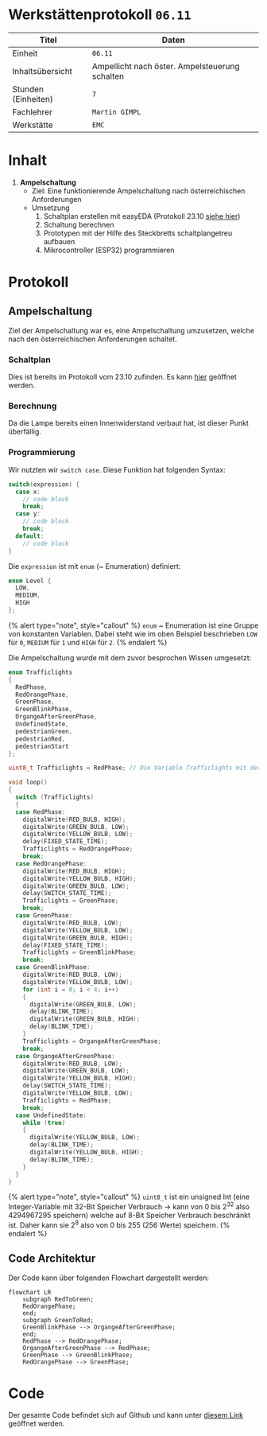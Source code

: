 # Werkstättenprotokoll `06.11`

| Titel | Daten                                        |
|---------|----------------------------------------------|
| Einheit | `06.11`                                      |
| Inhaltsübersicht | Ampellicht nach öster. Ampelsteuerung schalten |
| Stunden (Einheiten) | `7`                                          |
| Fachlehrer | `Martin GIMPL`                               |
| Werkstätte | `EMC`                                        |

# Inhalt

1. **Ampelschaltung**
   - Ziel: Eine funktionierende Ampelschaltung nach österreichischen Anforderungen
   - Umsetzung
     1. Schaltplan erstellen mit easyEDA (Protokoll 23.10 [siehe hier](einheit-23.10.md))
     2. Schaltung berechnen
     3. Prototypen mit der Hilfe des Steckbretts schaltplangetreu aufbauen
     4. Mikrocontroller (ESP32) programmieren

# Protokoll

## Ampelschaltung

Ziel der Ampelschaltung war es, eine Ampelschaltung umzusetzen, welche nach den österreichischen Anforderungen schaltet.

### Schaltplan

Dies ist bereits im Protokoll vom 23.10 zufinden. Es kann [hier](einheit-23.10.md) geöffnet werden.

### Berechnung

Da die Lampe bereits einen Innenwiderstand verbaut hat, ist dieser Punkt überfällig.

### Programmierung

Wir nutzten wir `switch case`. Diese Funktion hat folgenden Syntax:

```c++
switch(expression) {
  case x:
    // code block
    break;
  case y:
    // code block
    break;
  default:
    // code block
}
```

Die `expression` ist mit `enum` (~ Enumeration) definiert:

```c++
enum Level {
  LOW,
  MEDIUM,
  HIGH
};
```

{% alert type="note", style="callout" %}
`enum` ~ Enumeration ist eine Gruppe von konstanten Variablen. Dabei steht wie im oben Beispiel beschrieben `LOW` für `0`, `MEDIUM` für `1` und `HIGH` für `2`.
{% endalert %}

Die Ampelschaltung wurde mit dem zuvor besprochen Wissen umgesetzt:

```c++
enum Trafficlights
{
  RedPhase,
  RedOrangePhase,
  GreenPhase,
  GreenBlinkPhase,
  OrgangeAfterGreenPhase,
  UndefinedState,
  pedestrianGreen,
  pedestrianRed,
  pedestrianStart
};

uint8_t Trafficlights = RedPhase; // Die Variable Trafficlights mit der Enumeration RedPhase deklarieren

void loop()
{
  switch (Trafficlights)
  {
  case RedPhase:
    digitalWrite(RED_BULB, HIGH);
    digitalWrite(GREEN_BULB, LOW);
    digitalWrite(YELLOW_BULB, LOW);
    delay(FIXED_STATE_TIME);
    Trafficlights = RedOrangePhase;
    break;
  case RedOrangePhase:
    digitalWrite(RED_BULB, HIGH);
    digitalWrite(YELLOW_BULB, HIGH);
    digitalWrite(GREEN_BULB, LOW);
    delay(SWITCH_STATE_TIME);
    Trafficlights = GreenPhase;
    break;
  case GreenPhase:
    digitalWrite(RED_BULB, LOW);
    digitalWrite(YELLOW_BULB, LOW);
    digitalWrite(GREEN_BULB, HIGH);
    delay(FIXED_STATE_TIME);
    Trafficlights = GreenBlinkPhase;
    break;
  case GreenBlinkPhase:
    digitalWrite(RED_BULB, LOW);
    digitalWrite(YELLOW_BULB, LOW);
    for (int i = 0; i < 4; i++)
    {
      digitalWrite(GREEN_BULB, LOW);
      delay(BLINK_TIME);
      digitalWrite(GREEN_BULB, HIGH);
      delay(BLINK_TIME);
    }
    Trafficlights = OrgangeAfterGreenPhase;
    break;
  case OrgangeAfterGreenPhase:
    digitalWrite(RED_BULB, LOW);
    digitalWrite(GREEN_BULB, LOW);
    digitalWrite(YELLOW_BULB, HIGH);
    delay(SWITCH_STATE_TIME);
    digitalWrite(YELLOW_BULB, LOW);
    Trafficlights = RedPhase;
    break;
  case UndefinedState:
    while (true)
    {
      digitalWrite(YELLOW_BULB, LOW);
      delay(BLINK_TIME);
      digitalWrite(YELLOW_BULB, HIGH);
      delay(BLINK_TIME);
    }
  }
}
```

{% alert type="note", style="callout" %}
`uint8_t` ist ein unsigned Int (eine Integer-Variable mit 32-Bit Speicher Verbrauch -> kann von 0 bis $2^{32}$ also 4294967295 speichern) welche auf 8-Bit Speicher Verbrauch beschränkt ist. Daher kann sie $2^8$ also von 0 bis 255 (256 Werte) speichern.
{% endalert %}

## Code Architektur

Der Code kann über folgenden Flowchart dargestellt werden:

```mermaid
flowchart LR
    subgraph RedToGreen;
    RedOrangePhase;
    end;
    subgraph GreenToRed;
    GreenBlinkPhase --> OrgangeAfterGreenPhase;
    end;
    RedPhase --> RedOrangePhase;
    OrgangeAfterGreenPhase --> RedPhase;
    GreenPhase --> GreenBlinkPhase;
    RedOrangePhase --> GreenPhase;
```

# Code

Der gesamte Code befindet sich auf Github und kann unter [diesem Link](https://github.com/mrschwaig/HTL-Bulme_Werkstatt_GIM) geöffnet werden.